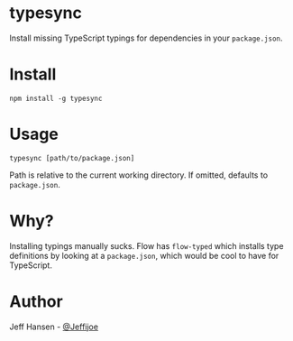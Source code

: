 # typesync

Install missing TypeScript typings for dependencies in your `package.json`.

# Install

```
npm install -g typesync
```

# Usage

```
typesync [path/to/package.json]
```

Path is relative to the current working directory. If omitted, defaults to `package.json`.

# Why?

Installing typings manually sucks. Flow has `flow-typed` which installs type definitions by looking at a `package.json`, which would be cool to have for TypeScript.

# Author

Jeff Hansen - [@Jeffijoe](https://twitter.com/jeffijoe)
